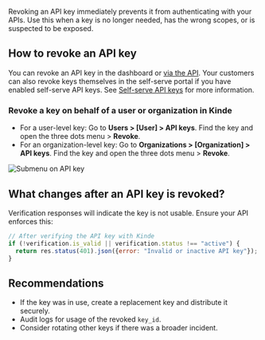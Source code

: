 
Revoking an API key immediately prevents it from authenticating with your APIs. Use this when a key is no longer needed, has the wrong scopes, or is suspected to be exposed.

## How to revoke an API key

You can revoke an API key in the dashboard or [via the API](https://docs.kinde.com/kinde-apis/management/#tag/api-keys/delete/api/v1/api_keys/). Your customers can also revoke keys themselves in the self-serve portal if you have enabled self-serve API keys. See [Self-serve API keys](/manage-your-apis/add-manage-api-keys/self-serve-api-keys/) for more information.

### Revoke a key on behalf of a user or organization in Kinde

- For a user-level key: Go to **Users > [User] > API keys**. Find the key and open the three dots menu > **Revoke**.
- For an organization-level key: Go to **Organizations > [Organization] > API keys**. Find the key and open the three dots menu > **Revoke**.

![Submenu on API key](https://imagedelivery.net/skPPZTHzSlcslvHjesZQcQ/bd8fdfaa-5146-4f11-2c30-a3263ee3e500/public)

## What changes after an API key is revoked?

Verification responses will indicate the key is not usable. Ensure your API enforces this:

```javascript
// After verifying the API key with Kinde
if (!verification.is_valid || verification.status !== "active") {
  return res.status(401).json({error: "Invalid or inactive API key"});
}
```

## Recommendations

- If the key was in use, create a replacement key and distribute it securely.
- Audit logs for usage of the revoked `key_id`.
- Consider rotating other keys if there was a broader incident.
